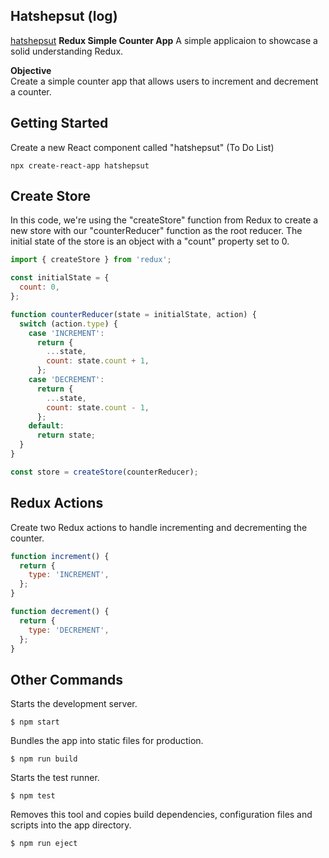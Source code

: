 ## Hatshepsut (log)
[hatshepsut](https://github.com/elwood777/ramessesII)
**Redux Simple Counter App**
A simple applicaion to showcase a solid understanding Redux.   

**Objective**   
Create a simple counter app that allows users to increment and decrement a counter.

## Getting Started  
Create a new React component called "hatshepsut" (To Do List) 
```
npx create-react-app hatshepsut
```  
  
## Create Store
In this code, we're using the "createStore" function from Redux to create a new store with our "counterReducer" function as the root reducer. The initial state of the store is an object with a "count" property set to 0.
```js
import { createStore } from 'redux';

const initialState = {
  count: 0,
};

function counterReducer(state = initialState, action) {
  switch (action.type) {
    case 'INCREMENT':
      return {
        ...state,
        count: state.count + 1,
      };
    case 'DECREMENT':
      return {
        ...state,
        count: state.count - 1,
      };
    default:
      return state;
  }
}

const store = createStore(counterReducer);

```  


## Redux Actions
Create two Redux actions to handle incrementing and decrementing the counter.  
```js  
function increment() {
  return {
    type: 'INCREMENT',
  };
}

function decrement() {
  return {
    type: 'DECREMENT',
  };
}
```  





## Other Commands
Starts the development server.
```  
$ npm start
```  

Bundles the app into static files for production.
```  
$ npm run build
``` 

Starts the test runner.
```  
$ npm test
``` 

Removes this tool and copies build dependencies, configuration files and scripts into the app directory.
```  
$ npm run eject
``` 